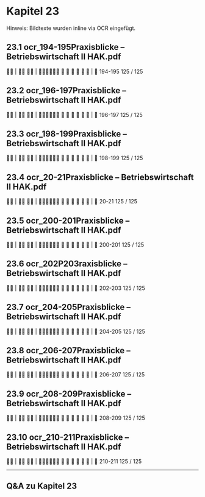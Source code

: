 # Kapitel 23

Hinweis: Bildtexte wurden inline via OCR eingefügt.

## 23.1 ocr_194-195Praxisblicke – Betriebswirtschaft II HAK.pdf
 | 
 | 
     
| 
194-195
125 / 125

## 23.2 ocr_196-197Praxisblicke – Betriebswirtschaft II HAK.pdf
 | 
 | 
     
| 
196-197
125 / 125

## 23.3 ocr_198-199Praxisblicke – Betriebswirtschaft II HAK.pdf
 | 
 | 
     
| 
198-199
125 / 125

## 23.4 ocr_20-21Praxisblicke – Betriebswirtschaft II HAK.pdf
 | 
 | 
     
| 
20-21
125 / 125

## 23.5 ocr_200-201Praxisblicke – Betriebswirtschaft II HAK.pdf
 | 
 | 
     
| 
200-201
125 / 125

## 23.6 ocr_202P203raxisblicke – Betriebswirtschaft II HAK.pdf
 | 
 | 
     
| 
202-203
125 / 125

## 23.7 ocr_204-205Praxisblicke – Betriebswirtschaft II HAK.pdf
 | 
 | 
     
| 
204-205
125 / 125

## 23.8 ocr_206-207Praxisblicke – Betriebswirtschaft II HAK.pdf
 | 
 | 
     
| 
206-207
125 / 125

## 23.9 ocr_208-209Praxisblicke – Betriebswirtschaft II HAK.pdf
 | 
 | 
     
| 
208-209
125 / 125

## 23.10 ocr_210-211Praxisblicke – Betriebswirtschaft II HAK.pdf
 | 
 | 
     
| 
210-211
125 / 125

---
## Q&A zu Kapitel 23
